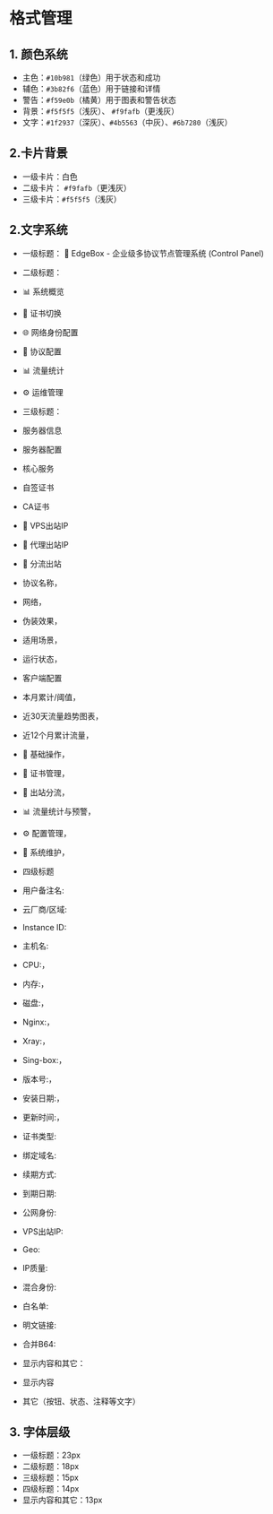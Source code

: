 
# 格式管理

## 1. 颜色系统
- 主色：`#10b981`（绿色）用于状态和成功
- 辅色：`#3b82f6`（蓝色）用于链接和详情
- 警告：`#f59e0b`（橘黄）用于图表和警告状态
- 背景：`#f5f5f5`（浅灰）、 `#f9fafb`（更浅灰）
- 文字：`#1f2937`（深灰）、`#4b5563`（中灰）、`#6b7280`（浅灰）

## 2.卡片背景
- 一级卡片：白色
- 二级卡片： `#f9fafb`（更浅灰）
- 三级卡片：`#f5f5f5`（浅灰）

## 2.文字系统
- 一级标题：
🚀 EdgeBox - 企业级多协议节点管理系统 (Control Panel)

- 二级标题：
- 📊 系统概览
- 🔐 证书切换
- 🌐 网络身份配置
- 📡 协议配置
- 📊 流量统计
- ⚙️ 运维管理

- 三级标题：
- 服务器信息
- 服务器配置
- 核心服务
- 自签证书
- CA证书
- 📡 VPS出站IP
- 🔄 代理出站IP
- 🔀 分流出站
- 协议名称，
- 网络，
- 伪装效果，
- 适用场景，
- 运行状态，
- 客户端配置
- 本月累计/阈值，
- 近30天流量趋势图表，
- 近12个月累计流量，
- 🔧 基础操作，
- 🔐 证书管理，
- 🔀 出站分流，
- 📊 流量统计与预警，
- ⚙️ 配置管理，
- 💾 系统维护，

- 四级标题
- 用户备注名:
- 云厂商/区域:
- Instance ID:
- 主机名:
- CPU:，
- 内存:，
- 磁盘:，
- Nginx:，
- Xray:，
- Sing-box:，
- 版本号:，
- 安装日期:，
- 更新时间:，
- 证书类型:
- 绑定域名:
- 续期方式:
- 到期日期:
- 公网身份: 
- VPS出站IP: 
- Geo: 
- IP质量:
- 混合身份: 
- 白名单:
- 明文链接:
- 合并B64: 

- 显示内容和其它：
- 显示内容
- 其它（按钮、状态、注释等文字）

## 3. 字体层级
- 一级标题：23px
- 二级标题：18px
- 三级标题：15px
- 四级标题：14px
- 显示内容和其它：13px

